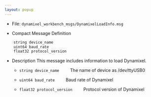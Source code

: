 ```yaml
---
layout: popup
---
```


- File: `dynamixel_workbench_msgs/DynamixelLoadInfo.msg`

- Compact Message Definition
```c
    string device_name
    uint64 baud_rate
    float32 protocol_version
```

- Description
This message includes information to load Dynamixel.

  - `string device_name`
&emsp;&emsp; The name of device as /dev/ttyUSB0

  - `uint64 baud_rate`
&emsp;&emsp; Baud rate of Dynamixel

  - `float32 protocol_version`
&emsp;&emsp; Protocol version of Dynamixel